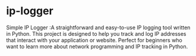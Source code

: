# ip-logger
Simple IP Logger :A straightforward and easy-to-use IP logging tool written in Python. This project is designed to help you track and log IP addresses that interact with your application or website. Perfect for beginners who want to learn more about network programming and IP tracking in Python.
